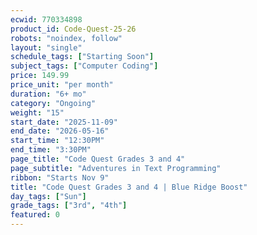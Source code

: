 ```yaml
---
ecwid: 770334898
product_id: Code-Quest-25-26
robots: "noindex, follow"
layout: "single"
schedule_tags: ["Starting Soon"]
subject_tags: ["Computer Coding"]
price: 149.99
price_unit: "per month"
duration: "6+ mo"
category: "Ongoing"
weight: "15"
start_date: "2025-11-09"
end_date: "2026-05-16"
start_time: "12:30PM"
end_time: "3:30PM"
page_title: "Code Quest Grades 3 and 4"
page_subtitle: "Adventures in Text Programming"
ribbon: "Starts Nov 9"
title: "Code Quest Grades 3 and 4 | Blue Ridge Boost"
day_tags: ["Sun"]
grade_tags: ["3rd", "4th"]
featured: 0
---
```

